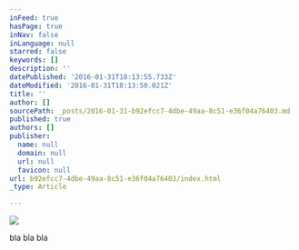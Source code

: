 ```yaml
---
inFeed: true
hasPage: true
inNav: false
inLanguage: null
starred: false
keywords: []
description: ''
datePublished: '2016-01-31T18:13:55.733Z'
dateModified: '2016-01-31T18:13:50.021Z'
title: ''
author: []
sourcePath: _posts/2016-01-31-b92efcc7-4dbe-49aa-8c51-e36f04a76403.md
published: true
authors: []
publisher:
  name: null
  domain: null
  url: null
  favicon: null
url: b92efcc7-4dbe-49aa-8c51-e36f04a76403/index.html
_type: Article

---
```

![](https://the-grid-user-content.s3-us-west-2.amazonaws.com/95fb8f97-bfe3-4d41-b5b8-e521159cfe38.jpg)

bla bla bla